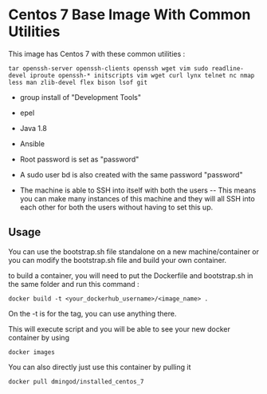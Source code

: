 # Centos 7 Base Image With Common Utilities

This image has Centos 7 with these common utilities :

`tar openssh-server openssh-clients openssh wget vim sudo readline-devel iproute openssh-* initscripts vim wget curl lynx telnet nc nmap less man zlib-devel flex bison lsof git`

- group install of "Development Tools"
- epel
- Java 1.8
- Ansible

- Root password is set as "password"
- A sudo user bd is also created with the same password "password"

- The machine is able to SSH into itself with both the users -- This means you can make many instances of this machine and they will all SSH into each other for both the users without having to set this up.

## Usage
You can use the bootstrap.sh file standalone on a new machine/container or you can modify the bootstrap.sh file and build your own container.

to build a container, you will need to put the Dockerfile and bootstrap.sh  in the same folder and run this command :

`docker build -t <your_dockerhub_username>/<image_name> .`

On the -t is for the tag, you can use anything there.

This will execute script and you will be able to see your new docker container by using 

`docker images`


You can also directly just use this container by pulling it

`docker pull dmingod/installed_centos_7`


